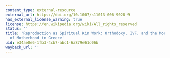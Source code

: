 ```yaml
---
content_type: external-resource
external_url: https://doi.org/10.1007/s11013-006-9028-9
has_external_license_warning: true
license: https://en.wikipedia.org/wiki/All_rights_reserved
status: ''
title: 'Reproduction as Spiritual Kin Work: Orthodoxy, IVF, and the Moral Economy
  of Motherhood in Greece'
uid: e34ae0e6-1fb3-4cb7-abc1-6a879e61d06b
wayback_url: ''
---
```

